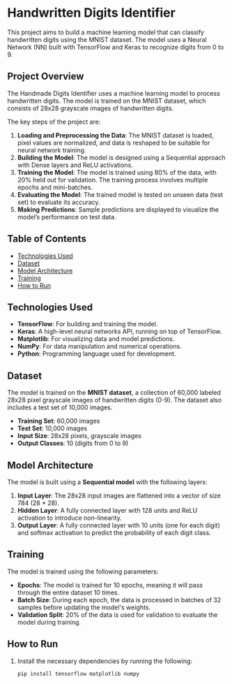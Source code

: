 # Handwritten Digits Identifier

This project aims to build a machine learning model that can classify handwritten digits using the MNIST dataset. The model uses a Neural Network (NN) built with TensorFlow and Keras to recognize digits from 0 to 9.

## Project Overview

The Handmade Digits Identifier uses a machine learning model to process handwritten digits. The model is trained on the MNIST dataset, which consists of 28x28 grayscale images of handwritten digits.

The key steps of the project are:
1. **Loading and Preprocessing the Data**: The MNIST dataset is loaded, pixel values are normalized, and data is reshaped to be suitable for neural network training.
2. **Building the Model**: The model is designed using a Sequential approach with Dense layers and ReLU activations.
3. **Training the Model**: The model is trained using 80% of the data, with 20% held out for validation. The training process involves multiple epochs and mini-batches.
4. **Evaluating the Model**: The trained model is tested on unseen data (test set) to evaluate its accuracy.
5. **Making Predictions**: Sample predictions are displayed to visualize the model’s performance on test data.

## Table of Contents

- [Technologies Used](#technologies-used)
- [Dataset](#dataset)
- [Model Architecture](#model-architecture)
- [Training](#training)
- [How to Run](#how-to-run)

## Technologies Used

- **TensorFlow**: For building and training the model.
- **Keras**: A high-level neural networks API, running on top of TensorFlow.
- **Matplotlib**: For visualizing data and model predictions.
- **NumPy**: For data manipulation and numerical operations.
- **Python**: Programming language used for development.

## Dataset

The model is trained on the **MNIST dataset**, a collection of 60,000 labeled 28x28 pixel grayscale images of handwritten digits (0-9). The dataset also includes a test set of 10,000 images.

- **Training Set**: 60,000 images
- **Test Set**: 10,000 images
- **Input Size**: 28x28 pixels, grayscale images
- **Output Classes**: 10 (digits from 0 to 9)

## Model Architecture

The model is built using a **Sequential model** with the following layers:
1. **Input Layer**: The 28x28 input images are flattened into a vector of size 784 (28 * 28).
2. **Hidden Layer**: A fully connected layer with 128 units and ReLU activation to introduce non-linearity.
3. **Output Layer**: A fully connected layer with 10 units (one for each digit) and softmax activation to predict the probability of each digit class.

## Training

The model is trained using the following parameters:
- **Epochs**: The model is trained for 10 epochs, meaning it will pass through the entire dataset 10 times.
- **Batch Size**: During each epoch, the data is processed in batches of 32 samples before updating the model's weights.
- **Validation Split**: 20% of the data is used for validation to evaluate the model during training.

## How to Run

1. Install the necessary dependencies by running the following:
   ```bash
   pip install tensorflow matplotlib numpy
